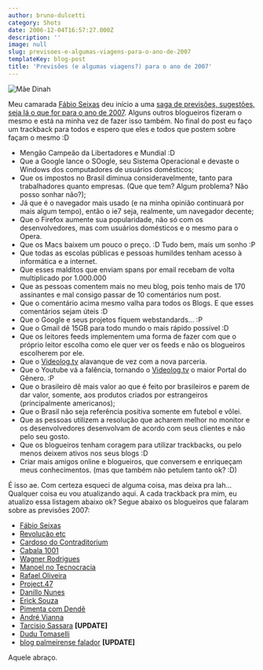```yaml
---
author: bruno-dulcetti
category: Shots
date: 2006-12-04T16:57:27.000Z
description: ''
image: null
slug: previsoes-e-algumas-viagens-para-o-ano-de-2007
templateKey: blog-post
title: 'Previsões (e algumas viagens?) para o ano de 2007'
---
```


<img src="/assets/images/posts/maedinah.jpg" alt="Mãe Dinah" />

Meu camarada <a href="http://blog.fabioseixas.com.br/">Fábio Seixas</a> deu início a uma <a href="http://blog.fabioseixas.com.br/archives/2006/12/2007.html">saga de previsões, sugestões, seja lá o que for para o ano de 2007</a>. Alguns outros blogueiros fizeram o mesmo e está na minha vez de fazer isso também. No final do post eu faço um trackback para todos e espero que eles e todos que postem sobre façam o mesmo :D

- Mengão Campeão da Libertadores e Mundial :D
- Que a Google lance o SOogle, seu Sistema Operacional e devaste o Windows dos computadores de usuários domésticos;
- Que os impostos no Brasil diminua consideravelmente, tanto para trabalhadores quanto empresas. (Que que tem? Algum problema? Não posso sonhar não?);
- Já que é o navegador mais usado (e na minha opinião continuará por mais algum tempo), então o ie7 seja, realmente, um navegador decente;
- Que o Firefox aumente sua popularidade, não só com os desenvolvedores, mas com usuários domésticos e o mesmo para o Opera.
- Que os Macs baixem um pouco o preço. :D Tudo bem, mais um sonho :P
- Que todas as escolas públicas e pessoas humildes tenham acesso à informática e a internet.
- Que esses malditos que enviam spans por email recebam de volta multiplicado por 1.000.000
- Que as pessoas comentem mais no meu blog, pois tenho mais de 170 assinantes e mal consigo passar de 10 comentários num post.
- Que o comentário acima mesmo valha para todos os Blogs. E que esses comentários sejam úteis :D
- Que o Google e seus projetos fiquem webstandards... :P
- Que o Gmail dê 15GB para todo mundo o mais rápido possível :D
- Que os leitores feeds implementem uma forma de fazer com que o próprio leitor escolha como ele quer ver os feeds e não os blogueiros escolherem por ele.
- Que o <a href="http://www.videolog.tv">Videolog.tv</a> alavanque de vez com a nova parceria.
- Que o Youtube vá a falência, tornando o <a href="http://www.videolog.tv">Videolog.tv</a> o maior Portal do Gênero. :P
- Que o brasileiro dê mais valor ao que é feito por brasileiros e parem de dar valor, somente, aos produtos criados por estrangeiros (principalmente americanos);
- Que o Brasil não seja referência positiva somente em futebol e vôlei.
- Que as pessoas utilizem a resolução que acharem melhor no monitor e os desenvolvedores desenvolvam de acordo com seus clientes e não pelo seu gosto.
- Que os blogueiros tenham coragem para utilizar trackbacks, ou pelo menos deixem ativos nos seus blogs :D
- Criar mais amigos online e blogueiros, que conversem e enriqueçam meus conhecimentos. (mas que também não petulem tanto ok? :D)

É isso ae. Com certeza esqueci de alguma coisa, mas deixa pra lah... Qualquer coisa eu vou atualizando aqui. A cada trackback pra mim, eu atualizo essa listagem abaixo ok? Segue abaixo os blogueiros que falaram sobre as previsões 2007:

- <a href="http://blog.fabioseixas.com.br/archives/2006/12/2007.html">Fábio Seixas</a>
- <a href="http://www.revolucao.etc.br/archives/previsoes-e-algumas-nem-tanto-para-2007/">Revolução etc</a>
- <a href="http://www.contraditorium.com/2006/12/02/previses-de-pai-cardoso-para-2007/">Cardoso do Contraditorium</a>
- <a href="http://1001gatos.org/previsoes/">Cabala 1001</a>
- <a href="http://www.wrodrigues.com/comentar.aspx?id=125">Wagner Rodrigues</a>
- <a href="http://www.tecnocracia.com.br/arquivos/previsoes2007">Manoel no Tecnocracia</a>
- <a href="http://blog.dies-irae.us/arquivo/2006/12/05/previsoes-para-2007/">Rafael Oliveira</a>
- <a href="http://project47.viscountbox.com/desejos-e-previsoes-para-2007/">Project.47</a>
- <a href="http://danillonunes.com/2006/12/06/previsoes-2007/">Danillo Nunes</a>
- <a href="http://www.ericksouza.com/previsoes-para-2007/">Erick Souza</a>
- <a href="http://www.pimentacomdende.com/2006/12/07/previsoes-e-projetos-para-2007/">Pimenta com Dendê</a>
- <a href="http://andreviana.net/2006/novas-previsoes-para-o-velho-2007">André Vianna</a>
- <a href="http://tarcisio.blog.br/2006/12/uma-unica-promessa/">Tarcisio Sassara</a> **[UPDATE]**
- <a href="http://www.dudutomaselli.com/o-que-vai-rolar-em-2007/">Dudu Tomaselli</a>
- <a href="http://kadu.ducz.com/?p=603">blog palmeirense falador</a> **[UPDATE]**

Aquele abraço.
